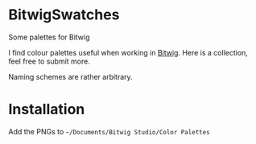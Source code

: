 # BitwigSwatches
Some palettes for Bitwig 

I find colour palettes useful when working in [Bitwig](https://www.bitwig.com/). 
Here is a collection, feel free to submit more. 

Naming schemes are rather arbitrary. 

# Installation 

Add the PNGs to ```~/Documents/Bitwig Studio/Color Palettes```
